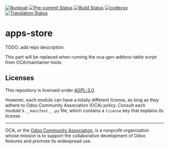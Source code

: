 
[![Runboat](https://img.shields.io/badge/runboat-Try%20me-875A7B.png)](https://runboat.odoo-community.org/builds?repo=OCA/apps-store&target_branch=17.0)
[![Pre-commit Status](https://github.com/OCA/apps-store/actions/workflows/pre-commit.yml/badge.svg?branch=17.0)](https://github.com/OCA/apps-store/actions/workflows/pre-commit.yml?query=branch%3A17.0)
[![Build Status](https://github.com/OCA/apps-store/actions/workflows/test.yml/badge.svg?branch=17.0)](https://github.com/OCA/apps-store/actions/workflows/test.yml?query=branch%3A17.0)
[![codecov](https://codecov.io/gh/OCA/apps-store/branch/17.0/graph/badge.svg)](https://codecov.io/gh/OCA/apps-store)
[![Translation Status](https://translation.odoo-community.org/widgets/apps-store-17-0/-/svg-badge.svg)](https://translation.odoo-community.org/engage/apps-store-17-0/?utm_source=widget)

<!-- /!\ do not modify above this line -->

# apps-store

TODO: add repo description.

<!-- /!\ do not modify below this line -->

<!-- prettier-ignore-start -->

[//]: # (addons)

This part will be replaced when running the oca-gen-addons-table script from OCA/maintainer-tools.

[//]: # (end addons)

<!-- prettier-ignore-end -->

## Licenses

This repository is licensed under [AGPL-3.0](LICENSE).

However, each module can have a totally different license, as long as they adhere to Odoo Community Association (OCA)
policy. Consult each module's `__manifest__.py` file, which contains a `license` key
that explains its license.

----
OCA, or the [Odoo Community Association](http://odoo-community.org/), is a nonprofit
organization whose mission is to support the collaborative development of Odoo features
and promote its widespread use.
